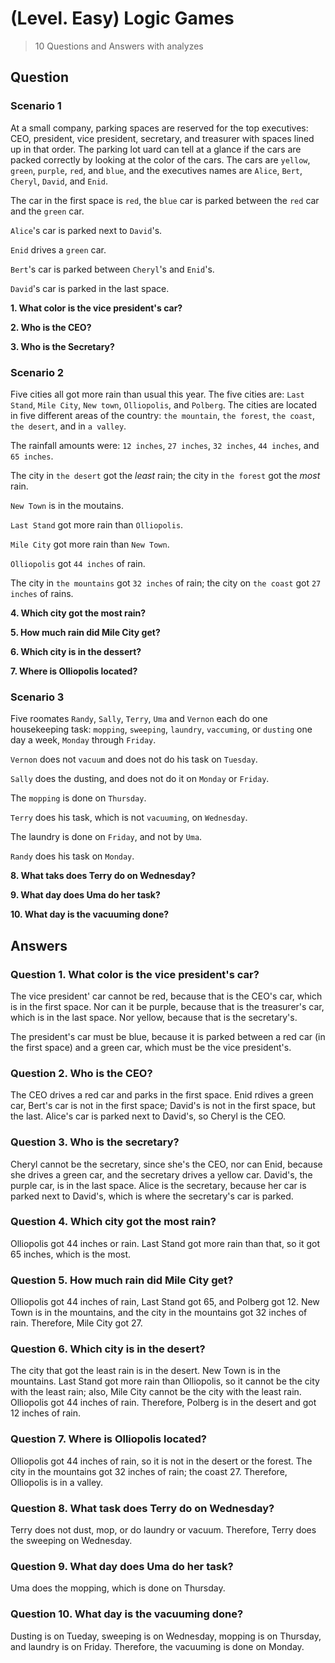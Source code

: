 # (Level. Easy) Logic Games

> 10 Questions and Answers with analyzes 

## Question

### Scenario 1

At a small company, parking spaces are reserved for the top executives: CEO, president, vice president, secretary, and treasurer with spaces lined up in that order. The parking lot uard can tell at a glance if the cars are packed correctly by looking at the color of the cars. The cars are `yellow`, `green`, `purple`, `red`, and `blue`, and the executives names are `Alice`, `Bert`, `Cheryl`, `David`, and `Enid`.

The car in the first space is `red`, the `blue` car is parked between the `red` car and the `green` car.

`Alice`'s car is parked next to `David`'s.

`Enid` drives a `green` car.

`Bert`'s car is parked between `Cheryl`'s and `Enid`'s.

`David`'s car is parked in the last space.


__1. What color is the vice president's car?__

__2. Who is the CEO?__

__3. Who is the Secretary?__


### Scenario 2

Five cities all got more rain than usual this year. The five cities are: `Last Stand`, `Mile City`, `New town`, `Olliopolis`, and `Polberg`. The cities are located in five different areas of the country: `the mountain`, `the forest`, `the coast`, `the desert`, and in `a valley`.

The rainfall amounts were: `12 inches`, `27 inches`, `32 inches`, `44 inches`, and `65 inches`.

The city in `the desert` got the *least* rain; the city in `the forest` got the *most* rain.

`New Town` is in the moutains.

`Last Stand` got more rain than `Olliopolis`.

`Mile City` got more rain than `New Town`.

`Olliopolis` got `44 inches` of rain.

The city in `the mountains` got `32 inches` of rain; the city on `the coast` got `27 inches` of rains.

__4. Which city got the most rain?__

__5. How much rain did Mile City get?__

__6. Which city is in the dessert?__

__7. Where is Olliopolis located?__


### Scenario 3

Five roomates `Randy`, `Sally`, `Terry`, `Uma` and `Vernon` each do one housekeeping task: `mopping`, `sweeping`, `laundry`, `vaccuming`, or `dusting` one day a week, `Monday` through `Friday`.

`Vernon` does not `vacuum` and does not do his task on `Tuesday`.

`Sally` does the dusting, and does not do it on `Monday` or `Friday`.

The `mopping` is done on `Thursday`.

`Terry` does his task, which is not `vacuuming`, on `Wednesday`.

The laundry is done on `Friday`, and not by `Uma`.

`Randy` does his task on `Monday`.

__8. What taks does Terry do on Wednesday?__

__9. What day does Uma do her task?__

__10. What day is the vacuuming done?__



## Answers

### Question 1. What color is the vice president's car?

The vice president' car cannot be red, because that is the CEO's car, which is in the first space. Nor can it be purple, because that is the treasurer's car, which is in the last space. Nor yellow, because that is the secretary's.

The president's car must be blue, because it is parked between a red car (in the first space) and a green car, which must be the vice president's.

### Question 2. Who is the CEO?

The CEO drives a red car and parks in the first space. Enid rdives a green car, Bert's car is not in the first space; David's is not in the first space, but the last. Alice's car is parked next to David's, so Cheryl is the CEO. 

### Question 3. Who is the secretary?

Cheryl cannot be the secretary, since she's the CEO, nor can Enid, because she drives a green car, and the secretary drives a yellow car. David's, the purple car, is in the last space. Alice is the secretary, because her car is parked next to David's, which is where the secretary's car is parked.

### Question 4. Which city got the most rain?

Olliopolis got 44 inches or rain. Last Stand got more rain than that, so it got 65 inches, which is the most.

### Question 5. How much rain did Mile City get?

Olliopolis got 44 inches of rain, Last Stand got 65, and Polberg got 12. New Town is in the mountains, and the city in the mountains got 32 inches of rain. Therefore, Mile City got 27. 

### Question 6. Which city is in the desert?

The city that got the least rain is in the desert. New Town is in the mountains. Last Stand got more rain than Olliopolis, so it cannot be the city with the least rain; also, Mile City cannot be the city with the least rain. Olliopolis got 44 inches of rain. Therefore, Polberg is in the desert and got 12 inches of rain.

### Question 7. Where is Olliopolis located?

Olliopolis got 44 inches of rain, so it is not in the desert or the forest. The city in the mountains got 32 inches of rain; the coast 27. Therefore, Olliopolis is in a valley.

### Question 8. What task does Terry do on Wednesday?

Terry does not dust, mop, or do laundry or vacuum. Therefore, Terry does the sweeping on Wednesday.

### Question 9. What day does Uma do her task?

Uma does the mopping, which is done on Thursday.

### Question 10. What day is the vacuuming done?

Dusting is on Tueday, sweeping is on Wednesday, mopping is on Thursday, and laundry is on Friday. Therefore, the vacuuming is done on Monday.
